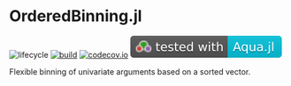 # OrderedBinning.jl

![lifecycle](https://img.shields.io/badge/lifecycle-experimental-orange.svg)
[![build](https://github.com/tpapp/OrderedBinning.jl/workflows/CI/badge.svg)](https://github.com/tpapp/OrderedBinning.jl/actions?query=workflow%3ACI)
[![codecov.io](http://codecov.io/github/tpapp/OrderedBinning.jl/coverage.svg?branch=master)](http://codecov.io/github/tpapp/OrderedBinning.jl?branch=master)
[![Aqua QA](https://raw.githubusercontent.com/JuliaTesting/Aqua.jl/master/badge.svg)](https://github.com/JuliaTesting/Aqua.jl)

Flexible binning of univariate arguments based on a sorted vector.

